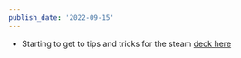```yaml
---
publish_date: '2022-09-15'
---
```

- Starting to get to tips and tricks for the steam [deck here](https://github.com/chiubaca/steam-deck-tricks)
